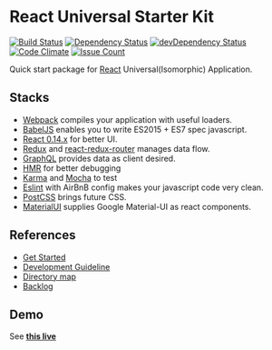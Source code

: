# React Universal Starter Kit

[![Build Status](https://travis-ci.org/Beingbook/react-universal-starter-kit.svg?branch=master)](https://travis-ci.org/Beingbook/react-universal-starter-kit)
[![Dependency Status](https://david-dm.org/Beingbook/react-universal-starter-kit.svg)](https://david-dm.org/Beingbook/react-universal-starter-kit)
[![devDependency Status](https://david-dm.org/Beingbook/react-universal-starter-kit/dev-status.svg)](https://david-dm.org/Beingbook/react-universal-starter-kit#info=devDependencies)
[![Code Climate](https://codeclimate.com/github/Beingbook/react-universal-starter-kit/badges/gpa.svg)](https://codeclimate.com/github/Beingbook/react-universal-starter-kit)
[![Issue Count](https://codeclimate.com/github/Beingbook/react-universal-starter-kit/badges/issue_count.svg)](https://codeclimate.com/github/Beingbook/react-universal-starter-kit)

Quick start package for [React](https://facebook.github.io/react/) Universal(Isomorphic) Application.

## Stacks

* [Webpack](https://webpack.github.io/) compiles your application with useful loaders.
* [BabelJS](http://babeljs.io/) enables you to write ES2015 + ES7 spec javascript.
* [React 0.14.x](https://facebook.github.io/react/) for better UI.
* [Redux](http://redux.js.org/) and [react-redux-router](https://github.com/reactjs/react-router-redux) manages data flow.
* [GraphQL](http://graphql.org) provides data as client desired.
* [HMR](https://webpack.github.io/docs/hot-module-replacement.html) for better debugging
* [Karma](https://karma-runner.github.io/0.13/index.html) and [Mocha](https://github.com/mochajs/mocha) to test
* [Eslint](http://eslint.org/) with AirBnB config makes your javascript code very clean.
* [PostCSS](https://github.com/postcss/postcss) brings future CSS.
* [MaterialUI](http://www.material-ui.com/) supplies Google Material-UI as react components.

## References

* [Get Started](./docs/getting-started.md)
* [Development Guideline](./docs/guideline.md)
* [Directory map](./docs/directory-map.md)
* [Backlog](./docs/backlog.md)

## Demo

See **[this live](http://react-universe.herokuapp.com/)**
